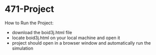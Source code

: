 # 471-Project

How to Run the Project:
- download the boid3j.html file
- locate boid3j.html on your local machine and open it
- project should open in a browser window and automatically run the simulation

